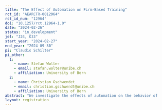 ```yaml
---
title: "The Effect of Automation on Firm-Based Training"
rct_id: "AEARCTR-0012964"
rct_id_num: "12964"
doi: "10.1257/rct.12964-1.0"
date: "2024-02-26"
status: "in_development"
jel: "J24, O33"
start_year: "2024-02-27"
end_year: "2024-09-30"
pi: "Claudio Schilter"
pi_other:
  1:
    - name: Stefan Wolter
    - email: stefan.wolter@unibe.ch
    - affiliation: University of Bern
  2:
    - name: Christian Gschwendet
    - email: christian.gschwendt@unibe.ch
    - affiliation: University of Bern
abstract: "We investigate the effects of automation on the behavior of firms that provide firm-based training. We survey companies in Switzerland that provide firm-based training – namely apprenticeships – and present them hypothetical scenarios about future work task automation. We analyze how this affects their decision regarding the number of apprenticeships they offer. Specifically, we hypothesize that the shorter time until task automation happens and the higher the proportion of tasks that are automated, the larger the reduction in apprenticeship-positions offered. Crucial to our analysis is the heterogeneity of in the firms' reactions. For this, we divide firms according to profit and investment motif with regards to offering apprenticeships, their exposure to recent innovations in AI versus previous innovations, and their size; and we divide the apprenticeship occupations into cognitive or manual as well as having high language or math requirements."
layout: registration
---
```


